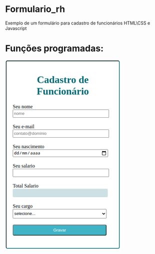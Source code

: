# Formulario_rh
Exemplo de um formulário para cadastro de funcionários HTML\CSS e Javascript

# Funções programadas:


<img src="https://github.com/EmersonBarcelos/Formulario_rh/blob/main/image.png"/>
